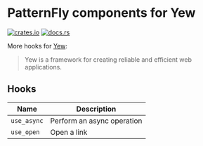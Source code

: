 # PatternFly components for Yew

[![crates.io](https://img.shields.io/crates/v/yew-more-hooks.svg)](https://crates.io/crates/yew-more-hooks)
[![docs.rs](https://docs.rs/yew-more-hooks/badge.svg)](https://docs.rs/yew-more-hooks)

More hooks for [Yew](https://yew.rs/):

> Yew is a framework for creating reliable and efficient web applications.

## Hooks

| Name        | Description                | 
|-------------|----------------------------|
| `use_async` | Perform an async operation |
| `use_open`  | Open a link                |
